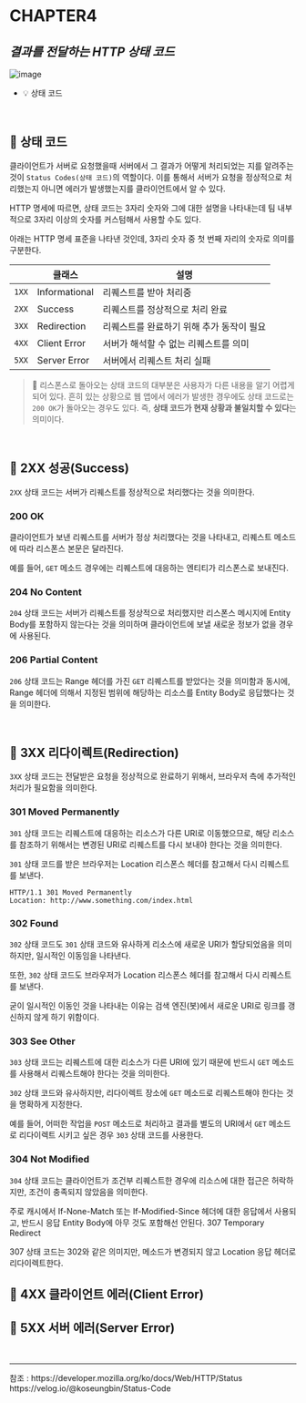# CHAPTER4
## _결과를 전달하는 HTTP 상태 코드_
![image](https://user-images.githubusercontent.com/52441697/179323231-14e25fe5-2a92-4429-9b07-abcdaaf1abdd.png)

- 💡 상태 코드
<br>

## 📑 상태 코드

클라이언트가 서버로 요청했을때 서버에서 그 결과가 어떻게 처리되었는 지를 알려주는 것이 `Status Codes(상태 코드)`의 역할이다. 이를 통해서 서버가 요청을 정상적으로 처리했는지 아니면 에러가 발생했는지를 클라이언트에서 알 수 있다.

HTTP 명세에 따르면, 상태 코드는 3자리 숫자와 그에 대한 설명을 나타내는데 팀 내부적으로 3자리 이상의 숫자를 커스텀해서 사용할 수도 있다.

아래는 HTTP 명세 표준을 나타낸 것인데, 3자리 숫자 중 첫 번째 자리의 숫자로 의미를 구분한다.

| |클래스|설명|
|------|---|---|
|`1XX`|Informational|리퀘스트를 받아 처리중|
|`2XX`|Success|리퀘스트를 정상적으로 처리 완료|
|`3XX`|Redirection|리퀘스트를 완료하기 위해 추가 동작이 필요|
|`4XX`|Client Error|서버가 해석할 수 없는 리퀘스트를 의미|
|`5XX`|Server Error|서버에서 리퀘스트 처리 실패|

> 🔔 리스폰스로 돌아오는 상태 코드의 대부분은 사용자가 다른 내용을 알기 어렵게 되어 있다. 흔히 있는 상황으로 웹 앱에서 에러가 발생한 경우에도 상태 코드로는 `200 OK`가 돌아오는 경우도 있다. 즉, **상태 코드가 현재 상황과 불일치할 수 있다**는 의미이다.

<br>

## 📑 2XX 성공(Success)
`2XX` 상태 코드는 서버가 리퀘스트를 정상적으로 처리했다는 것을 의미한다.

### 200 OK

클라이언트가 보낸 리퀘스트를 서버가 정상 처리했다는 것을 나타내고, 리퀘스트 메소드에 따라 리스폰스 본문은 달라진다.

예를 들어, `GET` 메소드 경우에는 리퀘스트에 대응하는 엔티티가 리스폰스로 보내진다.

### 204 No Content

`204` 상태 코드는 서버가 리퀘스트를 정상적으로 처리했지만 리스폰스 메시지에 Entity Body를 포함하지 않는다는 것을 의미하며 클라이언트에 보낼 새로운 정보가 없을 경우에 사용된다.

### 206 Partial Content

`206` 상태 코드는 Range 헤더를 가진 `GET` 리퀘스트를 받았다는 것을 의미함과 동시에, Range 헤더에 의해서 지정된 범위에 해당하는 리소스를 Entity Body로 응답했다는 것을 의미한다.

<br>

## 📑 3XX 리다이렉트(Redirection)

`3XX` 상태 코드는 전달받은 요청을 정상적으로 완료하기 위해서, 브라우저 측에 추가적인 처리가 필요함을 의미한다.

### 301 Moved Permanently

`301` 상태 코드는 리퀘스트에 대응하는 리소스가 다른 URI로 이동했으므로, 해당 리소스를 참조하기 위해서는 변경된 URI로 리퀘스트를 다시 보내야 한다는 것을 의미한다.

`301` 상태 코드를 받은 브라우저는 Location 리스폰스 헤더를 참고해서 다시 리퀘스트를 보낸다.

```
HTTP/1.1 301 Moved Permanently
Location: http://www.something.com/index.html
```

### 302 Found

`302` 상태 코드도 `301` 상태 코드와 유사하게 리소스에 새로운 URI가 할당되었음을 의미하지만, 일시적인 이동임을 나타낸다.

또한, `302` 상태 코드도 브라우저가 Location 리스폰스 헤더를 참고해서 다시 리퀘스트를 보낸다.

굳이 일시적인 이동인 것을 나타내는 이유는 검색 엔진(봇)에서 새로운 URI로 링크를 갱신하지 않게 하기 위함이다.

### 303 See Other

`303` 상태 코드는 리퀘스트에 대한 리소스가 다른 URI에 있기 때문에 반드시 `GET` 메소드를 사용해서 리퀘스트해야 한다는 것을 의미한다.

`302` 상태 코드와 유사하지만, 리다이렉트 장소에 `GET` 메소드로 리퀘스트해야 한다는 것을 명확하게 지정한다.

예를 들어, 어떠한 작업을 `POST` 메소드로 처리하고 결과를 별도의 URI에서 `GET` 메소드로 리다이렉트 시키고 싶은 경우 `303` 상태 코드를 사용한다.

### 304 Not Modified

`304` 상태 코드는 클라이언트가 조건부 리퀘스트한 경우에 리소스에 대한 접근은 허락하지만, 조건이 충족되지 않았음을 의미한다.

주로 캐시에서 If-None-Match 또는 If-Modified-Since 헤더에 대한 응답에서 사용되고, 반드시 응답 Entity Body에 아무 것도 포함해선 안된다.
307 Temporary Redirect

307 상태 코드는 302와 같은 의미지만, 메소드가 변경되지 않고 Location 응답 헤더로 리다이렉트한다.

## 📑 4XX 클라이언트 에러(Client Error)

## 📑 5XX 서버 에러(Server Error)

<br>

<hr>
참조 : 
https://developer.mozilla.org/ko/docs/Web/HTTP/Status
https://velog.io/@koseungbin/Status-Code
